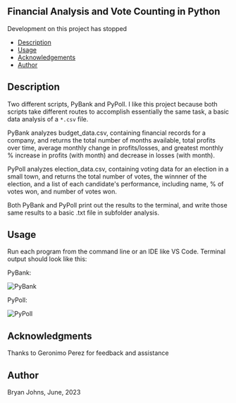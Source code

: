 ## Financial Analysis and Vote Counting in Python

Development on this project has stopped

- [Description](#description)
- [Usage](#usage)
- [Acknowledgements](#acknowledgements)
- [Author](#author)

## Description

Two different scripts, PyBank and PyPoll. I like this project because both scripts take different routes to accomplish essentially the same task, a basic data analysis of a `*.csv` file.

PyBank analyzes budget_data.csv, containing financial records for a company, and returns the total number of months available, total profits over time, average monthly change in profits/losses, and greatest monthly % increase in profits (with month) and decrease in losses (with month).

PyPoll analyzes election_data.csv, containing voting data for an election in a small town, and returns the total number of votes, the winnner of the election, and a list of each candidate's performance, including name, % of votes won, and number of votes won.

Both PyBank and PyPoll print out the results to the terminal, and write those same results to a basic .txt file in subfolder analysis.

## Usage

Run each program from the command line or an IDE like VS Code. Terminal output should look like this:

PyBank:

![PyBank](output_PyBank.png)

PyPoll:

![PyPoll](output_PyPoll.png)

## Acknowledgments

Thanks to Geronimo Perez for feedback and assistance

## Author

Bryan Johns, June, 2023
